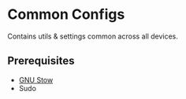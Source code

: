 # Common Configs

Contains utils & settings common across all devices.

## Prerequisites

- [GNU Stow](https://www.gnu.org/software/stow/)
- Sudo
